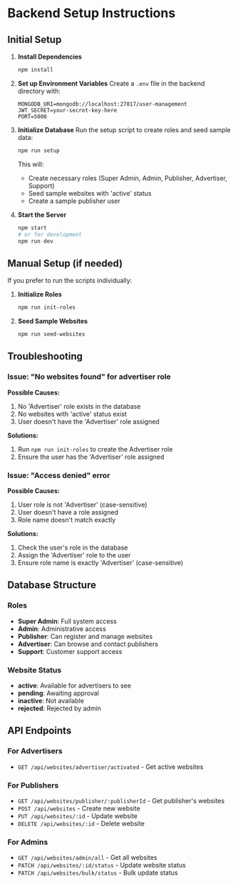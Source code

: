 # Backend Setup Instructions

## Initial Setup

1. **Install Dependencies**
   ```bash
   npm install
   ```

2. **Set up Environment Variables**
   Create a `.env` file in the backend directory with:
   ```
   MONGODB_URI=mongodb://localhost:27017/user-management
   JWT_SECRET=your-secret-key-here
   PORT=5000
   ```

3. **Initialize Database**
   Run the setup script to create roles and seed sample data:
   ```bash
   npm run setup
   ```
   
   This will:
   - Create necessary roles (Super Admin, Admin, Publisher, Advertiser, Support)
   - Seed sample websites with 'active' status
   - Create a sample publisher user

4. **Start the Server**
   ```bash
   npm start
   # or for development
   npm run dev
   ```

## Manual Setup (if needed)

If you prefer to run the scripts individually:

1. **Initialize Roles**
   ```bash
   npm run init-roles
   ```

2. **Seed Sample Websites**
   ```bash
   npm run seed-websites
   ```

## Troubleshooting

### Issue: "No websites found" for advertiser role

**Possible Causes:**
1. No 'Advertiser' role exists in the database
2. No websites with 'active' status exist
3. User doesn't have the 'Advertiser' role assigned

**Solutions:**
1. Run `npm run init-roles` to create the Advertiser role
2. Ensure the user has the 'Advertiser' role assigned

### Issue: "Access denied" error

**Possible Causes:**
1. User role is not 'Advertiser' (case-sensitive)
2. User doesn't have a role assigned
3. Role name doesn't match exactly

**Solutions:**
1. Check the user's role in the database
2. Assign the 'Advertiser' role to the user
3. Ensure role name is exactly 'Advertiser' (case-sensitive)

## Database Structure

### Roles
- **Super Admin**: Full system access
- **Admin**: Administrative access
- **Publisher**: Can register and manage websites
- **Advertiser**: Can browse and contact publishers
- **Support**: Customer support access

### Website Status
- **active**: Available for advertisers to see
- **pending**: Awaiting approval
- **inactive**: Not available
- **rejected**: Rejected by admin

## API Endpoints

### For Advertisers
- `GET /api/websites/advertiser/activated` - Get active websites

### For Publishers
- `GET /api/websites/publisher/:publisherId` - Get publisher's websites
- `POST /api/websites` - Create new website
- `PUT /api/websites/:id` - Update website
- `DELETE /api/websites/:id` - Delete website

### For Admins
- `GET /api/websites/admin/all` - Get all websites
- `PATCH /api/websites/:id/status` - Update website status
- `PATCH /api/websites/bulk/status` - Bulk update status
